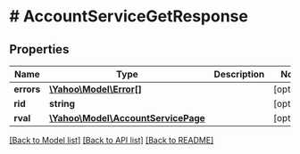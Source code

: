 # # AccountServiceGetResponse

## Properties

Name | Type | Description | Notes
------------ | ------------- | ------------- | -------------
**errors** | [**\Yahoo\Model\Error[]**](Error.md) |  | [optional] 
**rid** | **string** |  | [optional] 
**rval** | [**\Yahoo\Model\AccountServicePage**](AccountServicePage.md) |  | [optional] 

[[Back to Model list]](../../README.md#documentation-for-models) [[Back to API list]](../../README.md#documentation-for-api-endpoints) [[Back to README]](../../README.md)


